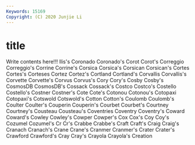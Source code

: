 ```yaml
---
Keywords: 15169
Copyright: (C) 2020 Junjie Li
---
```


# title

Write contents here!!!
llis's 
Coronado 
Coronado's 
Corot 
Corot's 
Correggio 
Correggio's 
Corrine
Corrine's 
Corsica 
Corsica's 
Corsican 
Corsican's 
Cortes 
Cortes's 
Corteses 
Cortez 
Cortez's
Cortland 
Cortland's 
Corvallis 
Corvallis's 
Corvette 
Corvette's 
Corvus 
Corvus's 
Cory 
Cory's
Cosby 
Cosby's 
CosmosDB 
CosmosDB's 
Cossack 
Cossack's 
Costco 
Costco's 
Costello 
Costello's
Costner 
Costner's 
Cote 
Cote's 
Cotonou 
Cotonou's 
Cotopaxi 
Cotopaxi's 
Cotswold 
Cotswold's
Cotton 
Cotton's 
Coulomb 
Coulomb's 
Coulter 
Coulter's 
Couperin 
Couperin's 
Courbet 
Courbet's
Courtney 
Courtney's 
Cousteau 
Cousteau's 
Coventries 
Coventry 
Coventry's 
Coward 
Coward's 
Cowley
Cowley's 
Cowper 
Cowper's 
Cox 
Cox's 
Coy 
Coy's 
Cozumel 
Cozumel's 
Cr
Cr's 
Crabbe 
Crabbe's 
Craft 
Craft's 
Craig 
Craig's 
Cranach 
Cranach's 
Crane
Crane's 
Cranmer 
Cranmer's 
Crater 
Crater's 
Crawford 
Crawford's 
Cray 
Cray's 
Crayola
Crayola's 
Creation 
